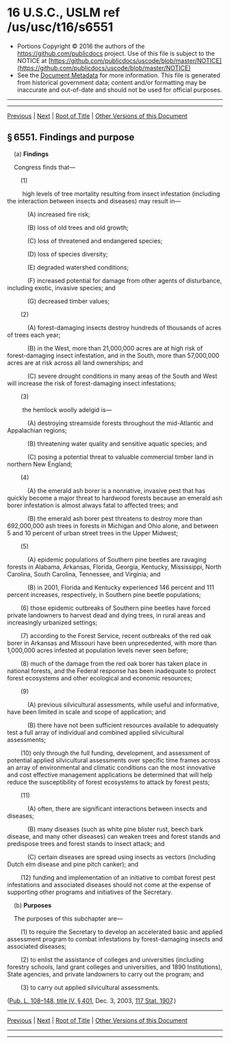 ---
---

# 16 U.S.C., USLM ref /us/usc/t16/s6551

* Portions Copyright © 2016 the authors of the https://github.com/publicdocs project.
  Use of this file is subject to the NOTICE at [https://github.com/publicdocs/uscode/blob/master/NOTICE](https://github.com/publicdocs/uscode/blob/master/NOTICE)
* See the [Document Metadata](././../../../../..//README.md) for more information.
  This file is generated from historical government data; content and/or formatting may be inaccurate and out-of-date and should not be used for official purposes.

----------
----------

[Previous](./../../../../..//us/usc/t16/ch84/schIV/m__us_usc_t16_ch84_schIV.md) | [Next](./../../../../..//us/usc/t16/ch84/schIV/m__us_usc_t16_s6552.md) | [Root of Title](./../../../../../) | [Other Versions of this Document](https://publicdocs.github.io/go/links?ns=uslm&ref=%2Fus%2Fusc%2Ft16%2Fs6551)

## § 6551. Findings and purpose

    (a) __Findings__ 

    Congress finds that—

        (1)

         high levels of tree mortality resulting from insect infestation (including the interaction between insects and diseases) may result in—

            (A) increased fire risk;

            (B) loss of old trees and old growth;

            (C) loss of threatened and endangered species;

            (D) loss of species diversity;

            (E) degraded watershed conditions;

            (F) increased potential for damage from other agents of disturbance, including exotic, invasive species; and

            (G) decreased timber values;

        (2)

            (A) forest-damaging insects destroy hundreds of thousands of acres of trees each year;

            (B) in the West, more than 21,000,000 acres are at high risk of forest-damaging insect infestation, and in the South, more than 57,000,000 acres are at risk across all land ownerships; and

            (C) severe drought conditions in many areas of the South and West will increase the risk of forest-damaging insect infestations;

        (3)

         the hemlock woolly adelgid is—

            (A) destroying streamside forests throughout the mid-Atlantic and Appalachian regions;

            (B) threatening water quality and sensitive aquatic species; and

            (C) posing a potential threat to valuable commercial timber land in northern New England;

        (4)

            (A) the emerald ash borer is a nonnative, invasive pest that has quickly become a major threat to hardwood forests because an emerald ash borer infestation is almost always fatal to affected trees; and

            (B) the emerald ash borer pest threatens to destroy more than 692,000,000 ash trees in forests in Michigan and Ohio alone, and between 5 and 10 percent of urban street trees in the Upper Midwest;

        (5)

            (A) epidemic populations of Southern pine beetles are ravaging forests in Alabama, Arkansas, Florida, Georgia, Kentucky, Mississippi, North Carolina, South Carolina, Tennessee, and Virginia; and

            (B) in 2001, Florida and Kentucky experienced 146 percent and 111 percent increases, respectively, in Southern pine beetle populations;

        (6) those epidemic outbreaks of Southern pine beetles have forced private landowners to harvest dead and dying trees, in rural areas and increasingly urbanized settings;

        (7) according to the Forest Service, recent outbreaks of the red oak borer in Arkansas and Missouri have been unprecedented, with more than 1,000,000 acres infested at population levels never seen before;

        (8) much of the damage from the red oak borer has taken place in national forests, and the Federal response has been inadequate to protect forest ecosystems and other ecological and economic resources;

        (9)

            (A) previous silvicultural assessments, while useful and informative, have been limited in scale and scope of application; and

            (B) there have not been sufficient resources available to adequately test a full array of individual and combined applied silvicultural assessments;

        (10) only through the full funding, development, and assessment of potential applied silvicultural assessments over specific time frames across an array of environmental and climatic conditions can the most innovative and cost effective management applications be determined that will help reduce the susceptibility of forest ecosystems to attack by forest pests;

        (11)

            (A) often, there are significant interactions between insects and diseases;

            (B) many diseases (such as white pine blister rust, beech bark disease, and many other diseases) can weaken trees and forest stands and predispose trees and forest stands to insect attack; and

            (C) certain diseases are spread using insects as vectors (including Dutch elm disease and pine pitch canker); and

        (12) funding and implementation of an initiative to combat forest pest infestations and associated diseases should not come at the expense of supporting other programs and initiatives of the Secretary.

    (b) __Purposes__ 

    The purposes of this subchapter are—

        (1) to require the Secretary to develop an accelerated basic and applied assessment program to combat infestations by forest-damaging insects and associated diseases;

        (2) to enlist the assistance of colleges and universities (including forestry schools, land grant colleges and universities, and 1890 Institutions), State agencies, and private landowners to carry out the program; and

        (3) to carry out applied silvicultural assessments.

([Pub. L. 108–148, title IV, § 401][/us/pl/108/148/s401], Dec. 3, 2003, [117 Stat. 1907][/us/stat/117/1907].)

----------

[Previous](./../../../../..//us/usc/t16/ch84/schIV/m__us_usc_t16_ch84_schIV.md) | [Next](./../../../../..//us/usc/t16/ch84/schIV/m__us_usc_t16_s6552.md) | [Root of Title](./../../../../../) | [Other Versions of this Document](https://publicdocs.github.io/go/links?ns=uslm&ref=%2Fus%2Fusc%2Ft16%2Fs6551)

----------
----------

[/us/pl/108/148/s401]: https://publicdocs.github.io/go/links?ns=uslm&ref=%2Fus%2Fpl%2F108%2F148%2Fs401
[/us/stat/117/1907]: https://publicdocs.github.io/go/links?ns=uslm&ref=%2Fus%2Fstat%2F117%2F1907


